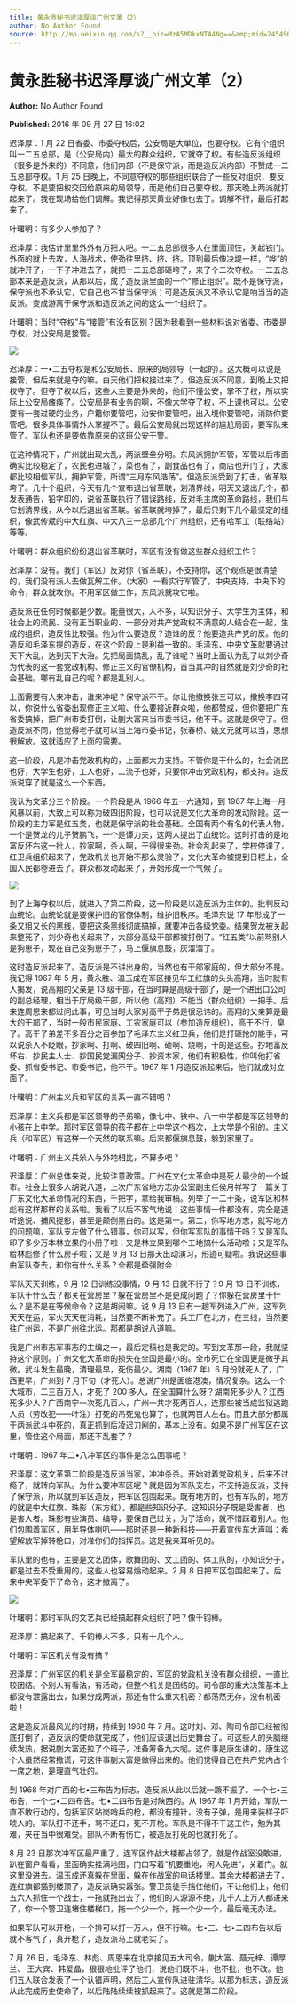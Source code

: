 ```yaml
---
title: 黄永胜秘书迟泽厚谈广州文革（2）
author: No Author Found
source: http://mp.weixin.qq.com/s?__biz=MzA5MDkxNTA4Ng==&amp;mid=2454904216&amp;idx=1&amp;sn=189995c12b1c2b543723c066db3c23c2&amp;chksm=87a215f9b0d59cefa4495062e14ca08a52e6632154da20016b4e45580b0705187fbbb529de9d#rd
---
```


# 黄永胜秘书迟泽厚谈广州文革（2）

**Author:** No Author Found

**Published:** 2016 年 09 月 27 日 16:02

迟泽厚：1 月 22 日省委、市委夺权后，公安局是大单位，也要夺权。它有个组织叫一二五总部，是（公安局内）最大的群众组织，它就夺了权。有些造反派组织（很多是外来的）不同意，他们内部（不是保守派，而是造反派内部）不赞成一二五总部夺权。1 月 25 日晚上，不同意夺权的那些组织联合了一些反对组织，要反夺权。不是要把权交回给原来的局领导，而是他们自己要夺权。那天晚上两派就打起来了。我在现场给他们调解。我记得那天黄业好像也去了。调解不行，最后打起来了。

叶曙明：有多少人参加了？

迟泽厚：我估计里里外外有万把人吧。一二五总部很多人在里面顶住，关起铁门。外面的就上去攻，人海战术，使劲往里挤、挤、挤。顶到最后像决堤一样，“哗”的就冲开了，一下子冲进去了，就把一二五总部砸垮了，来了个二次夺权。一二五总部本来是造反派，从那以后，成了造反派里面的一个“修正组织”。既不是保守派，保守派也不承认它，它自己也不甘当保守派；可是造反派又不承认它是响当当的造反派。变成游离于保守派和造反派之间的这么一个组织了。

叶曙明：当时“夺权”与“接管”有没有区别？因为我看到一些材料说对省委、市委是夺权，对公安局是接管。

![](http://mmbiz.qpic.cn/mmbiz_jpg/PJWG74pLsMYJpYgTqjuYja1BgB8Qrl0DF52nXCWT17VpL41Jr4xR5923Q6LHdjBBicsom7waribwN7YR9LqSQRDA/0?wx_fmt=jpeg)

迟泽厚：一•二五夺权是和公安局长、原来的局领导（一起的）。这大概可以说是接管，但后来就是夺的嘛。白天他们把权接过来了，但造反派不同意，到晚上又把权夺了。但夺了权以后，这些人主要是外来的，他们不懂公安，掌不了权，所以实际上公安局瘫痪了。公安局是有业务的啊，不像大学夺了权，不上课也可以。公安要有一套过硬的业务，户籍你要管吧，治安你要管吧，出入境你要管吧，消防你要管吧。很多具体事情外人掌握不了。最后公安局就出现这样的尴尬局面，要军队来管了。军队也还是要依靠原来的这班公安干警。

在这种情况下，广州就出现大乱，两派壁垒分明。东风派拥护军管，军管以后市面确实比较稳定了，农民也进城了，菜也有了，副食品也有了，商店也开门了，大家都比较相信军队，拥护军管，所谓“三月东风浩荡”。但造反派受到了打击，省革联垮了。几十个组织，今天有几个宣布退出省革联，划清界线，明天又退出几个，都发表通告，铅字印的，说省革联执行了错误路线，反对毛主席的革命路线，我们与它划清界线，从今以后退出省革联。省革联就垮掉了，最后只剩下几个最坚定的组织，像武传斌的中大红旗、中大八三一总部几个广州组织，还有哈军工（联络站）等等。

叶曙明：群众组织纷纷退出省革联时，军区有没有做这些群众组织工作？

迟泽厚：没有。我们（军区）反对你（省革联），不支持你，这个观点是很清楚的，我们没有派人去做瓦解工作。（大家）一看实行军管了，中央支持，中央下的命令，群众就攻你。不用军区做工作，东风派就攻它啦。

造反派在任何时候都是少数。能量很大，人不多，以知识分子、大学生为主体，和社会上的流民、没有正当职业的、一部分对共产党政权不满意的人结合在一起，生成的组织，造反性比较强。他为什么要造反？造谁的反？他要造共产党的反。他的造反和毛泽东提的造反，在这个阶段上是利益一致的。毛泽东、中央文革就要通过天下大乱，达到天下大治。先把局面搞乱，乱了谁呢？当时上面认为乱了以刘少奇为代表的这一套党政机构、修正主义的官僚机构，首当其冲的自然就是刘少奇的社会基础。哪有乱自己的呢？都是乱别人。

上面需要有人来冲击，谁来冲呢？保守派不干。你让他撤换张三可以，撤换李四可以，你说什么省委出现修正主义啦、什么要接近群众啦，他都赞成，但你要把广东省委搞掉，把广州市委打倒，让蒯大富来当市委书记，他不干。这就是保守了。但造反派不同，他觉得老子就可以当上海市委书记，张春桥、姚文元就可以当，思想很解放。这就适应了上面的需要。

这一阶段，凡是冲击党政机构的，上面都大力支持。不管你是干什么的，社会流民也好，大学生也好，工人也好，二流子也好，只要你冲击党政机构，都支持。造反派说穿了就是这么一个东西。

我认为文革分三个阶段。一个阶段是从 1966 年五一六通知，到 1967 年上海一月风暴以前，大致上可以称为破四旧阶段，也可以说是文化大革命的发动阶段。这一阶段的主力军是红五类，也就是保守派的社会基础。全国有两个有名的代表人物，一个是贺龙的儿子贺鹏飞，一个是谭力夫，这两人提出了血统论。这时打击的是地富反坏右这一批人，抄家啊，杀人啊，干得很来劲。社会乱起来了，学校停课了，红卫兵组织起来了，党政机关也开始不那么灵验了，文化大革命被提到日程上，全国人民都卷进去了。群众都发动起来了，开始形成一个气候了。

![](http://mmbiz.qpic.cn/mmbiz_jpg/PJWG74pLsMYJpYgTqjuYja1BgB8Qrl0DbF84TSskah5cJx7vpUnRc0WqOyDe5WEuq8AicQyv7V1AD0sWWPuEKQA/0?wx_fmt=jpeg)

到了上海夺权以后，就进入了第二阶段，这一阶段是以造反派为主体的。批判反动血统论。血统论就是要保护旧的官僚体制，维护旧秩序。毛泽东说 17 年形成了一条又粗又长的黑线，要把这条黑线彻底搞掉，就要冲击各级党委。结果贺龙被关起来整死了，刘少奇也关起来了，大部分高级干部都被打倒了。“红五类”以前骂别人是狗崽子，现在自己变狗崽子了，马上偃旗息鼓，灰溜溜了。

这时造反派起来了。造反派是不讲出身的，当然也有干部家庭的，但大部分不是。我记得 1967 年 5 月，黄永胜、温玉成在军区接见华工红旗的头头高翔，当时就有人揭发，说高翔的父亲是 13 级干部，在当时算是高级干部了，是一个进出口公司的副总经理，相当于厅局级干部，所以他（高翔）不能当（群众组织）一把手。后来连周恩来都过问此事，可见当时大家对高干子弟是很忌讳的。高翔的父亲算是最大的干部了，当时一般市民家庭、工农家庭可以（参加造反组织），高干不行，臭了。高干子弟差不多百分之百参加了毛泽东主义红卫兵，他们是打砸抢的能手，可以说杀人不眨眼，抄家啊、打啊、破四旧啊、砸啊、烧啊，干的是这些。抄地富反坏右、抄民主人士、抄国民党漏网分子、抄资本家，他们有积极性，你叫他打省委、抓省委书记、市委书记，他不干。1967 年 1 月造反派起来后，他们就成对立面了。

叶曙明：广州主义兵和军区的关系一直不错吧？

迟泽厚：主义兵都是军区领导的子弟嘛，像七中、铁中、八一中学都是军区领导的小孩在上中学。那时军区领导的孩子都在上中学这个档次，上大学是个别的。主义兵（和军区）有这样一个天然的联系嘛。后来都偃旗息鼓，躲到家里了。

叶曙明：广州主义兵杀人与外地相比，不算多吧？

迟泽厚：广州总体来说，比较注意政策。广州在文化大革命中是死人最少的一个城市。社会上很多人胡说八道，上次广东省地方志办公室副主任侯月祥写了一篇关于广东文化大革命情况的东西，千把字，拿给我审稿。列举了一二十条，说军区和林彪有这样那样的关系啦。我看了以后不客气地说：这些事情一件都没有，完全是道听途说、捕风捉影，甚至是颠倒黑白的。这是第一。第二，你写地方志，就写地方的问题嘛，军队支左做了什么错事，你可以写，但你写军队的事情干吗？又是军队印了多少万本林立果的小册子啦；又是林立果到哪个工地搞什么活动啦；又是军队给林彪修了什么房子啦；又是 9 月 13 日那天出动演习，形迹可疑啦。我说这些事由军队查去，和你有什么关系？全都是牵强附会！

军队天天训练，9 月 12 日训练没事情，9 月 13 日就不行了？9 月 13 日不训练，军队干什么去？都关在营房里？躲在营房里不是更成问题了？你躲在营房里干什么？是不是在等候命令？这是胡闹嘛。说 9 月 13 日有一趟军列进入广州，这军列天天在运，军火天天在消耗，当然要不断补充了。兵工厂在北方，在三线，当然要往广州运，不是广州往北运。那都是胡说八道嘛。

我是广州市志军事志的主编之一，最后定稿也是我定的。写到文革那一段，我就坚持这个原则。广州文化大革命的损失在全国是最小的。全市死亡在全国更是微乎其微。武斗发生最晚，清理最早，死伤最少。湖南（1967 年）6 月份就死人了，广西更早，广州到 7 月下旬（才死人）。总说广州是面临港澳，情况复杂。这么一个大城市，二三百万人，才死了 200 多人，在全国算什么呀？湖南死多少人？江西死多少人？广西南宁一次死几百人，广州一共才死两百人，连那些被当成监狱逃跑人员（劳改犯——叶注）打死的吊死鬼也算了，也就两百人左右。而且大部分都属于两派武斗中死的，真正抓到后凌迟刀剐的，基本上没有。如果不是广州军区在这里，管住这个局面，那还不乱套了？

叶曙明：1967 年二•八冲军区的事件是怎么回事呢？

迟泽厚：这文革第二阶段是造反派当家，冲冲杀杀。开始对着党政机关，后来不过瘾了，就转向军队。为什么要冲军区呢？就是因为军队支左，不支持造反派，支持了保守派，所以就到军区造反，把军区包围起来。既有地方的，也有军队的，地方的就是中大红旗、珠影（东方红），都是些知识分子。这知识分子既是受害者，也是害人者。珠影有些演员、编导，要保自己过关，为了活命，就不惜踩着别人。他们包围着军区，用半导体喇叭——那时还是一种新科技——开着宣传车大声叫：希望解放军掉转枪口，对准你们的指挥员。这是我亲耳听见的。

军队里的也有，主要是文艺团体，歌舞团的、文工团的、体工队的，小知识分子，都是过去不受重用的，这些人也容易煽动起来。2 月 8 日把军区包围起来了。后来中央军委下了命令，这才撤离了。

![](http://mmbiz.qpic.cn/mmbiz_jpg/PJWG74pLsMYJpYgTqjuYja1BgB8Qrl0DsiaYmpjtR0ap9NPQOgS1ObaJjK4mcs5nRDqdtmUJvTVD1KhnokYLs7w/0?wx_fmt=jpeg)

叶曙明：那时军队的文艺兵已经搞起群众组织了吧？像千钧棒。

迟泽厚：搞起来了。千钧棒人不多，只有十几个人。

叶曙明：军区机关有没有搞？

迟泽厚：广州军区的机关是全军最稳定的，军区的党政机关没有群众组织，一直比较团结。个别人有看法，有活动，但整个机关是团结的。司令部的重大决策基本上都没有泄露出去，如果分成两派，那还有什么重大机密？都荡然无存，没有机密啦！

这是造反派最风光的时期，持续到 1968 年 7 月。这时刘、邓、陶司令部已经被彻底打倒了，造反派的使命就完成了，他们应该退出历史舞台了。可这些人的头脑继续发热，据说蒯大富还拉了个班子，准备筹备九大呢。这件事是康生讲的，康生这个人虽然经常撒谎，可这件事蒯大富是做得出来的。他们觉得自己在共产党内占个一席之地，是理直气壮的。

到 1968 年对广西的七•三布告为标志，造反派从此以后就一蹶不振了。一个七•三布告，一个七•二四布告。七•二四布告是对陕西的。从 1967 年 1 月开始，军队一直不敢行动的，包括军区站岗哨兵的枪，都没有撞针，没有子弹，是用来装样子吓唬人的。军队打不还手，骂不还口，死不开枪。军队是不得不干这工作，勉为其难，夹在当中很难受。部队不断有伤亡，被造反打死的也就打死了。

8 月 23 日那次冲军区最严重了，连军区作战大楼都占领了，就是作战室没敢进，趴在窗户看看，里面确实挂满地图，门口写着“机要重地，闲人免进”，关着门。就这里没进去。温玉成还真躲在里面，躲在作战室的电话楼里。其余大楼都进去了，连红旗都插到楼顶了，造反派确实嚣张。警卫员徒手挡住他们，不让他们上，他们五六人抓住一个战士，一拖就拖出去了，他们的人源源不绝，几千人上万人都进来了，你一个警卫连堵住楼梯口，拖一个少一个，拖一个少一个，最后毫无办法。

如果军队可以开枪，一个排可以打一万人，但不行嘛。七•三、七•二四布告以后就不客气了，真开枪了，造反派马上就老实了。

7 月 26 日，毛泽东、林彪、周恩来在北京接见五大司令，蒯大富、聂元梓、谭厚兰、 王大宾、韩爱晶，狠狠地批评了他们，说他们既不斗，也不批，也不改。他们五人联合发表了一个认错声明，然后工人宣传队进驻清华。以那为标志，造反派从此完成历史使命了，以后陆陆续续被抓起来了。这就是第二阶段。
